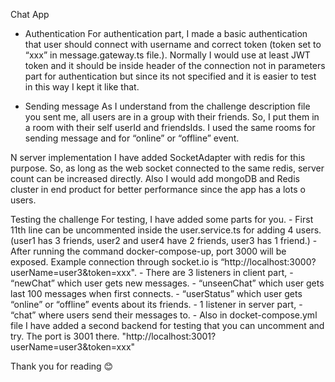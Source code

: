 
 Chat App
 
- Authentication
	For authentication part, I made a basic authentication that user should connect with username and correct token (token set to “xxx” in message.gateway.ts file.). Normally I would use at least JWT token and it should be inside header of the connection not in parameters part for authentication but since its not specified and it is easier to test in this way I kept it like that.

- Sending message
	As I understand from the challenge description file you sent me, all users are in a group with their friends. So, I put them in a room with their self userId and friendsIds. I used the same rooms for sending message and for “online” or “offline” event. 

N server implementation
	I have added SocketAdapter with redis for this purpose. So, as long as the web socket connected to the same redis, server count can be increased directly. Also I would add mongoDB and Redis cluster in end product for better performance since the app has a lots o users.

Testing the challenge 
	For testing, I have added some parts for you. 
	- First 11th line can be uncommented inside the user.service.ts for adding 4 users. (user1 has 3 friends, user2 and user4 have 2 friends, user3 has 1 friend.) 
	- After running the command docker-compose-up, port 3000 will be exposed. Example connection through socket.io is “http://localhost:3000?userName=user3&token=xxx".
	- There are 3 listeners in client part, 
		- “newChat” which user gets new messages.
		- “unseenChat” which user gets last 100 messages when first connects.
		- “userStatus” which user gets “online” or “offline” events about its friends.
	- 1 listener in server part,
		- “chat” where users send their messages to. 
	- Also in docket-compose.yml file I have added a second backend for testing that you can uncomment and try. The port is 3001 there. "http://localhost:3001?userName=user3&token=xxx" 


Thank you for reading 😊


